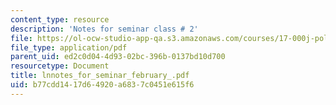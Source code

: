 ```yaml
---
content_type: resource
description: 'Notes for seminar class # 2'
file: https://ol-ocw-studio-app-qa.s3.amazonaws.com/courses/17-000j-political-philosophy-global-justice-spring-2003/b77cdd1417d64920a6837c0451e615f6_lnnotes_for_seminar_february_.pdf
file_type: application/pdf
parent_uid: ed2c0d04-4d93-02bc-396b-0137bd10d700
resourcetype: Document
title: lnnotes_for_seminar_february_.pdf
uid: b77cdd14-17d6-4920-a683-7c0451e615f6
---
```

